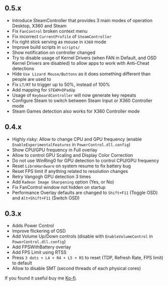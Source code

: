 ## 0.5.x

- Introduce SteamController that provides 3 main modes of operation Desktop, X360 and Steam
- Fix `FanControl` broken context menu
- Fix incorrect `CurrentProfile` of `SteamController`
- Fix right stick serving as mouse in `X360` mode
- Improve build scripts in `scripts/`
- Show notification on controller changed
- Try to disable usage of Kernel Drivers (when FAN in Default, and OSD Kernel Drivers are disabled)
  to allow apps to work with Anti-Cheat detections
- Hide `Use Lizard Mouse/Buttons` as it does something different than people are used to
- Fix `LT/RT` to trigger up to 50%, instead of 100%
- Add mapping for `STEAM+DPadUp`
- Usage of `KeyboardController` will now generate key repeats
- Configure Steam to switch between Steam Input or X360 Controller mode
- Steam Games detection also works for X360 Controller mode

## 0.4.x

- Highly risky: Allow to change CPU and GPU frequency (enable `EnableExperimentalFeatures` in `PowerControl.dll.config`)
- Show CPU/GPU frequency in Full overlay
- Allow to control GPU Scaling and Display Color Correction
- Do not use WinRing0 for GPU detection to control CPU/GPU frequency
- Reset `LibreHardware` on system resume to fix battery bug
- Reset FPS limit if anything related to resolution changes
- Retry Vangogh GPU detection 3 times
- Add `Radeon Image Sharpening` option (Yes, or No)
- Fix FanControl window not hidden on startup
- Performance Overlay defaults are changed to `Shift+F11` (Toggle OSD) and `Alt+Shift+F11` (Switch OSD)

## 0.3.x

- Adds Power Control
- Improve flickering of OSD
- Add Volume Up/Down controls (disable with `EnableVolumeControl` in `PowerControl.dll.config`)
- Add FPSWithBattery overlay
- Add FPS Limit using RTSS
- Press `3 dots + L4 + R4 + L5 + R5` to reset (TDP, Refresh Rate, FPS limit) to default
- Allow to disable SMT (second threads of each physical cores)

If you found it useful buy me [Ko-fi](https://ko-fi.com/ayufan).
